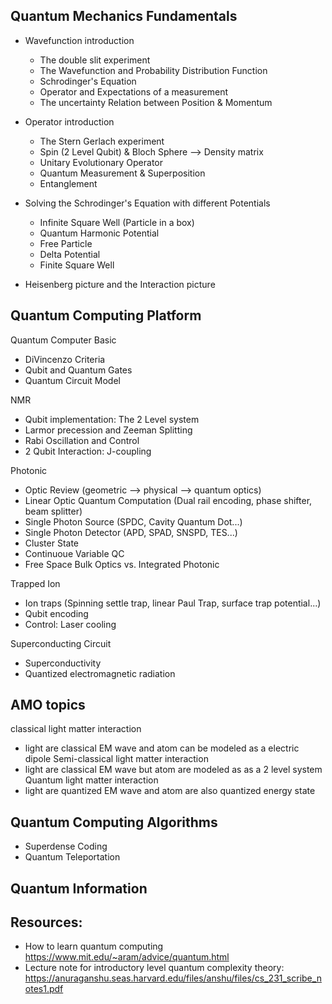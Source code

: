 ## Quantum Mechanics Fundamentals
- Wavefunction introduction
    - The double slit experiment 
    - The Wavefunction and Probability Distribution Function
    - Schrodinger's Equation
    - Operator and Expectations of a measurement
    - The uncertainty Relation between Position & Momentum
- Operator introduction
    - The Stern Gerlach experiment
    - Spin (2 Level Qubit) & Bloch Sphere --> Density matrix
    - Unitary Evolutionary Operator
    - Quantum Measurement & Superposition
    - Entanglement
- Solving the Schrodinger's Equation with different Potentials
    - Infinite Square Well (Particle in a box)
    - Quantum Harmonic Potential 
    - Free Particle
    - Delta Potential
    - Finite Square Well

- Heisenberg picture and the Interaction picture


## Quantum Computing Platform
Quantum Computer Basic
- DiVincenzo Criteria
- Qubit and Quantum Gates
- Quantum Circuit Model

NMR
- Qubit implementation: The 2 Level system
- Larmor precession and Zeeman Splitting
- Rabi Oscillation and Control 
- 2 Qubit Interaction: J-coupling

Photonic
- Optic Review (geometric --> physical --> quantum optics)
- Linear Optic Quantum Computation (Dual rail encoding, phase shifter, beam splitter)
- Single Photon Source (SPDC, Cavity Quantum Dot...)
- Single Photon Detector (APD, SPAD, SNSPD, TES...)
- Cluster State
- Continuoue Variable QC
- Free Space Bulk Optics vs. Integrated Photonic

Trapped Ion
- Ion traps (Spinning settle trap, linear Paul Trap, surface trap potential...)
- Qubit encoding
- Control: Laser cooling

Superconducting Circuit
- Superconductivity
- Quantized electromagnetic radiation

## AMO topics
classical light matter interaction
- light are classical EM wave and atom can be modeled as a electric dipole
Semi-classical light matter interaction
- light are classical EM wave but atom are modeled as as a 2 level system  
Quantum light matter interaction
- light are quantized EM wave and atom are also quantized energy state

## Quantum Computing Algorithms
- Superdense Coding
- Quantum Teleportation

## Quantum Information

## Resources:
- How to learn quantum computing https://www.mit.edu/~aram/advice/quantum.html
- Lecture note for introductory level quantum complexity theory: https://anuraganshu.seas.harvard.edu/files/anshu/files/cs_231_scribe_notes1.pdf
